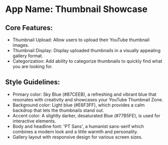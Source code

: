 # **App Name**: Thumbnail Showcase

## Core Features:

- Thumbnail Upload: Allow users to upload their YouTube thumbnail images.
- Thumbnail Display: Display uploaded thumbnails in a visually appealing gallery format.
- Categorization: Add ability to categorize thumbnails to quickly find what you are looking for.

## Style Guidelines:

- Primary color: Sky Blue (#87CEEB), a refreshing and vibrant blue that resonates with creativity and showcases your YouTube Thumbnail Zone.
- Background color: Light blue (#E6F3FF), which provides a calm backdrop that lets the thumbnails stand out.
- Accent color: A slightly darker, desaturated Blue (#77B5FE), is used for interactive elements.
- Body and headline font: 'PT Sans', a humanist sans-serif which combines a modern look and a little warmth and personality.
- Gallery layout with responsive design for various screen sizes.